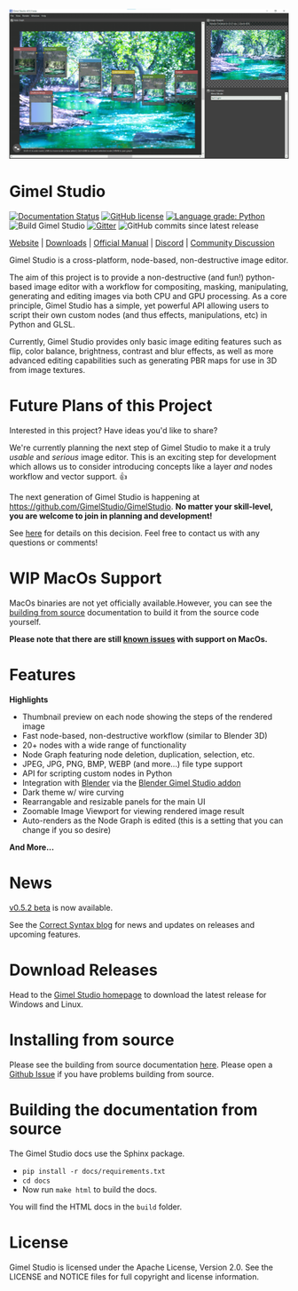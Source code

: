 !["Gimel Studio"](/screenshots/gimel-studio-ui-05.png?raw=true "Gimel Studio")

Gimel Studio
============

[![Documentation Status](https://readthedocs.org/projects/gimel-studio/badge/?version=latest)](https://gimel-studio.readthedocs.io/en/latest/?badge=latest)
[![GitHub license](https://img.shields.io/github/license/Correct-Syntax/Gimel-Studio?color=light-green)](https://github.com/Correct-Syntax/Gimel-Studio/blob/master/LICENSE)
[![Language grade: Python](https://img.shields.io/lgtm/grade/python/g/Correct-Syntax/Gimel-Studio.svg?logo=lgtm&logoWidth=18)](https://lgtm.com/projects/g/Correct-Syntax/Gimel-Studio/context:python)
![Build Gimel Studio](https://github.com/Correct-Syntax/Gimel-Studio/workflows/Build%20Gimel%20Studio/badge.svg)
[![Gitter](https://badges.gitter.im/Gimel-Studio/community.svg)](https://gitter.im/Gimel-Studio/community?utm_source=badge&utm_medium=badge)
![GitHub commits since latest release](https://img.shields.io/github/commits-since/Correct-Syntax/Gimel-Studio/latest?style=flat)


[Website](https://correctsyntax.com/projects/gimel-studio/) | [Downloads](https://correctsyntax.com/projects/gimel-studio/#download) | [Official Manual](https://gimel-studio.readthedocs.io/en/latest/) | [Discord](https://discord.gg/RqwbDrVDpK) | [Community Discussion](https://github.com/Correct-Syntax/Gimel-Studio/discussions)


Gimel Studio is a cross-platform, node-based, non-destructive image editor.

The aim of this project is to provide a non-destructive (and fun!) python-based image editor with a workflow for compositing, masking, manipulating, generating and editing images via both CPU and GPU processing. As a core principle, Gimel Studio has a simple, yet powerful API allowing users to script their own custom nodes (and thus effects, manipulations, etc) in Python and GLSL.

Currently, Gimel Studio provides only basic image editing features such as flip, color balance, brightness, contrast and blur effects, as well as more advanced editing capabilities such as generating PBR maps for use in 3D from image textures.


# Future Plans of this Project

Interested in this project? Have ideas you'd like to share?

We're currently planning the next step of Gimel Studio to make it a truly *usable* and *serious* image editor. This is an exciting step for development which allows us to consider introducing concepts like a layer *and* nodes workflow and vector support. 👍

The next generation of Gimel Studio is happening at https://github.com/GimelStudio/GimelStudio. **No matter your skill-level, you are welcome to join in planning and development!**

See [here](https://github.com/Correct-Syntax/Gimel-Studio/issues/33) for details on this decision. Feel free to contact us with any questions or comments!


# WIP MacOs Support

MacOs binaries are not yet officially available.However, you can see the [building from source](https://gimel-studio.readthedocs.io/en/latest/getting_started/building_from_source.html#macos) documentation to build it from the source code yourself.

**Please note that there are still [known issues](https://github.com/Correct-Syntax/Gimel-Studio/issues/29) with support on MacOs.**


# Features

**Highlights**

  * Thumbnail preview on each node showing the steps of the rendered image
  * Fast node-based, non-destructive workflow (similar to Blender 3D)
  * 20+ nodes with a wide range of functionality
  * Node Graph featuring node deletion, duplication, selection, etc.
  * JPEG, JPG, PNG, BMP, WEBP (and more...) file type support
  * API for scripting custom nodes in Python
  * Integration with [Blender](https://blender.org) via the [Blender Gimel Studio addon](https://github.com/Correct-Syntax/Blender-Gimel-Studio-Addon)
  * Dark theme w/ wire curving
  * Rearrangable and resizable panels for the main UI
  * Zoomable Image Viewport for viewing rendered image result
  * Auto-renders as the Node Graph is edited (this is a setting that you can change if you so desire)

**And More...**


# News

[v0.5.2 beta](https://github.com/Correct-Syntax/Gimel-Studio/releases/tag/v0.5.2-beta) is now available.

See the <a href="https://correctsyntax.com/blog/">Correct Syntax blog</a> for news and updates on releases and upcoming features.


# Download Releases

Head to the <a href="https://correctsyntax.com/projects/gimel-studio/">Gimel Studio homepage</a> to download the latest release for Windows and Linux.


# Installing from source

Please see the building from source documentation <a href="https://gimel-studio.readthedocs.io/en/latest/getting_started/building_from_source.html">here</a>. Please open a [Github Issue](https://github.com/Correct-Syntax/Gimel-Studio/issues/new/choose) if you have problems building from source.


# Building the documentation from source

The Gimel Studio docs use the Sphinx package.

  * ``pip install -r docs/requirements.txt``
  * ``cd docs``
  * Now run ``make html`` to build the docs.

You will find the HTML docs in the ``build`` folder.


# License

Gimel Studio is licensed under the Apache License, Version 2.0. See the LICENSE and NOTICE files for full copyright and license information.
